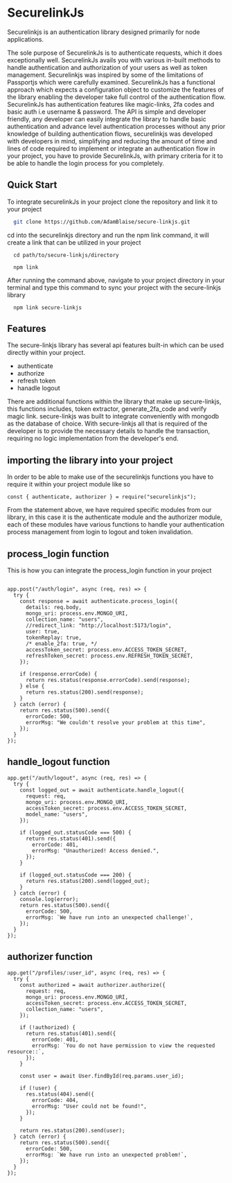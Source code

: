 # SecurelinkJs

Securelinkjs is an authentication library designed primarily for node applications.

The sole purpose of SecurelinkJs is to authenticate requests, which it does exceptionally well. SecurelinkJs avails you with 
various in-built methods to handle authentication and authorization of your users as well as token management. Securelinkjs was inspired by some of the limitations of Passportjs
which were carefully examined. SecurelinkJs has a functional approach which expects a configuration object to customize the features of the library enabling the developer
take full control of the authentication flow. SecurelinkJs has authentication features like magic-links, 2fa codes and basic auth i.e username & password. The API is simple and developer friendly,
any developer can easily integrate the library to handle basic authentication and advance level authentication processes without any prior knowledge of building authentication flows,
securelinkjs was developed with developers in mind, simplifying and reducing the amount of time and lines of code required to implement or integrate an authentication flow in your project, 
you have to provide SecurelinkJs, with primary criteria for it to be able to handle the login process for you completely.

## Quick Start

To integrate securelinkJs in your project clone the repository and link it to your project

```bash
  git clone https://github.com/AdamBlaise/secure-linkjs.git
```

cd into the securelinkjs directory and run the npm link command, it will create a link that can be utilized in your project

```
  cd path/to/secure-linkjs/directory

  npm link
```

After running the command above, navigate to your project directory in your terminal and type this command to sync your project with the secure-linkjs library
```
  npm link secure-linkjs
```

## Features

The secure-linkjs library has several api features built-in which can be used directly within your project.
- authenticate
- authorize
- refresh token
- hanadle logout

There are additional functions within the library that make up secure-linkjs, this functions includes, token extractor, generate_2fa_code and verify magic link. secure-linkjs was built to integrate conveniently with mongodb as the database of choice. With secure-linkjs all that is required of the developer is to provide the necessary details to handle the transaction, requiring no logic implementation from the developer's end.

## importing the library into your project
In order to be able to make use of the securelinkjs functions you have to require it within your project module like so
```
const { authenticate, authorizer } = require("securelinkjs");
```
From the statement above, we have required specific modules from our library, in this case it is the authenticate module and the authorizer module, each of these modules have various functions to handle your authentication process management from login to logout and token invalidation.

## process_login function

This is how you can integrate the process_login function in your project

```

app.post("/auth/login", async (req, res) => {
  try {
    const response = await authenticate.process_login({
      details: req.body,
      mongo_uri: process.env.MONGO_URI,
      collection_name: "users",
      //redirect_link: "http://localhost:5173/login",
      user: true,
      tokenReplay: true,
      /* enable_2fa: true, */
      accessToken_secret: process.env.ACCESS_TOKEN_SECRET,
      refreshToken_secret: process.env.REFRESH_TOKEN_SECRET,
    });

    if (response.errorCode) {
      return res.status(response.errorCode).send(response);
    } else {
      return res.status(200).send(response);
    }
  } catch (error) {
    return res.status(500).send({
      errorCode: 500,
      errorMsg: "We couldn't resolve your problem at this time",
    });
  }
});
```

## handle_logout function

```
app.get("/auth/logout", async (req, res) => {
  try {
    const logged_out = await authenticate.handle_logout({
      request: req,
      mongo_uri: process.env.MONGO_URI,
      accessToken_secret: process.env.ACCESS_TOKEN_SECRET,
      model_name: "users",
    });

    if (logged_out.statusCode === 500) {
      return res.status(401).send({
        errorCode: 401,
        errorMsg: "Unauthorized! Access denied.",
      });
    }

    if (logged_out.statusCode === 200) {
      return res.status(200).send(logged_out);
    }
  } catch (error) {
    console.log(error);
    return res.status(500).send({
      errorCode: 500,
      errorMsg: `We have run into an unexpected challenge!`,
    });
  }
});
```

## authorizer function

```
app.get("/profiles/:user_id", async (req, res) => {
  try {
    const authorized = await authorizer.authorize({
      request: req,
      mongo_uri: process.env.MONGO_URI,
      accessToken_secret: process.env.ACCESS_TOKEN_SECRET,
      collection_name: "users",
    });

    if (!authorized) {
      return res.status(401).send({
        errorCode: 401,
        errorMsg: `You do not have permission to view the requested resource::`,
      });
    }

    const user = await User.findById(req.params.user_id);

    if (!user) {
      res.status(404).send({
        errorCode: 404,
        errorMsg: "User could not be found!",
      });
    }

    return res.status(200).send(user);
  } catch (error) {
    return res.status(500).send({
      errorCode: 500,
      errorMsg: `We have run into an unexpected problem!`,
    });
  }
});
```

